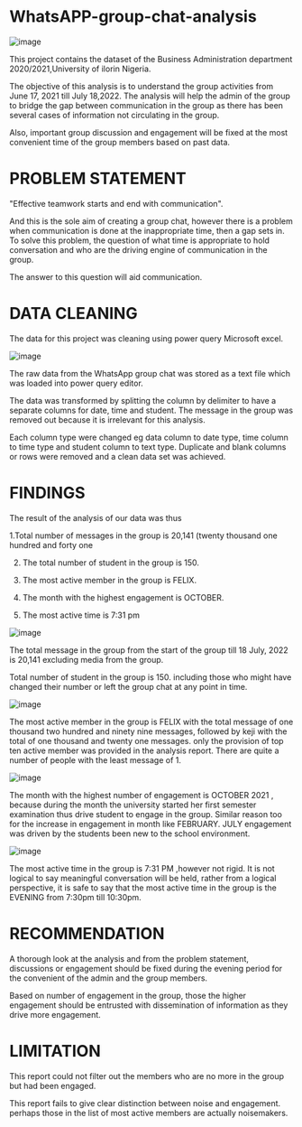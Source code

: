 # WhatsAPP-group-chat-analysis
![image](https://user-images.githubusercontent.com/107173369/180949630-368fea56-616a-4651-8916-034786cf4312.png)

This project contains the dataset of the Business Administration department 2020/2021,University of ilorin Nigeria.

The objective of this analysis is to understand the group activities from June 17, 2021 till July 18,2022. The analysis will help the admin of the group to bridge the gap between communication in the group as there has been several cases of information not circulating in the group.

Also, important group discussion and engagement will be fixed at the most convenient time of the group members based on past data.

# PROBLEM STATEMENT

"Effective teamwork starts and end with communication".

And this is the sole aim of creating a group chat, however there is a problem when communication is done at the inappropriate time, then a gap sets in. To solve this problem, the question of what time is appropriate to hold conversation and who are the driving engine of communication in the group.

The answer to this question will aid communication.

# DATA CLEANING

The data for this project was cleaning using power query Microsoft excel.

![image](https://user-images.githubusercontent.com/107173369/180950270-770a7352-147b-4a56-a18b-030a5f61f549.png)

The raw data from the WhatsApp group chat was stored as a text file which was loaded into power query editor.

The data was transformed by splitting the column by delimiter to have a separate columns for date, time and student. The message in the group was removed out because it is irrelevant for this analysis.

Each column type were changed eg data column to date type, time column to time type and student column to text type.
Duplicate and blank columns or rows were removed and a clean data set was achieved.

# FINDINGS
The result of the analysis of our data was thus

1.Total number of messages in the group is 20,141 (twenty thousand one hundred and forty one

2. The total number of student in the group is 150.

3. The most active member in the group is FELIX.

4. The month with the highest engagement is OCTOBER.

5. The most active time is 7:31 pm

![image](https://user-images.githubusercontent.com/107173369/180950874-607ba5a0-81ac-4487-8c4d-32482d63a26d.png)

The total message in the group from the start of the group till 18 July, 2022 is 20,141 excluding media from the group.

Total number of student in the group is 150. including those who might have changed their number or left the group chat at any point in time.

![image](https://user-images.githubusercontent.com/107173369/180951289-819a2d3e-00df-4c6e-a029-99fa4cd145f8.png)

The most active member in the group is FELIX with the total message of one thousand two hundred and ninety nine messages, followed by keji with the total of one thousand and twenty one messages. only the provision of top ten active member was provided in the analysis report. There are quite a number of people with the least message of 1.

![image](https://user-images.githubusercontent.com/107173369/180951440-2a13813d-1302-41ba-82ae-c4e5847cccb0.png)

The month with the highest number of engagement is OCTOBER 2021 , because during the month the university started her first semester examination thus drive student to engage in the group. Similar reason too for the increase in engagement in month like FEBRUARY. JULY engagement was driven by the students been new to the school environment.

![image](https://user-images.githubusercontent.com/107173369/180952631-1a492e78-a15f-4057-82de-3629ee218f60.png)

The most active time in the group is 7:31 PM ,however not rigid. It is not logical to say meaningful conversation will be held, rather from a logical perspective, it is safe to say that the most active time in the group is the EVENING from 7:30pm till 10:30pm.
# RECOMMENDATION

A thorough look at the analysis and from the problem statement, discussions or engagement should be fixed during the evening period for the convenient of the admin and the group members.

Based on number of engagement in the group, those the higher engagement should be entrusted with dissemination of information as they drive more engagement.
# LIMITATION

This report could not filter out the members who are no more in the group but had been engaged.

This report fails to give clear distinction between noise and engagement. perhaps those in the list of most active members are actually noisemakers.
